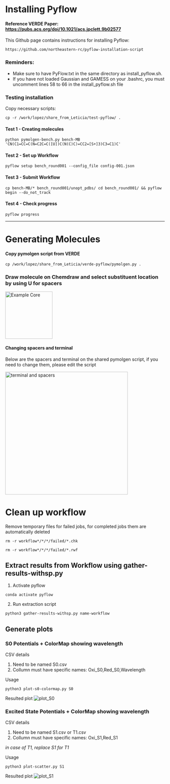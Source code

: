 # Installing Pyflow 

#### Reference VERDE Paper: https://pubs.acs.org/doi/10.1021/acs.jpclett.9b02577
This Github page contains instructions for installing Pyflow: 
```
https://github.com/northeastern-rc/pyflow-installation-script
```

### Reminders:
- Make sure to have PyFlow.txt in the same directory as install_pyflow.sh.
- If you have not loaded Gaussian and GAMESS on your .bashrc, you must uncomment lines 58 to 66 in the install_pyflow.sh file

### Testing installation
Copy necessary scripts:
```
cp -r /work/lopez/share_from_Leticia/test-pyflow/ .
```

#### Test 1 - Creating molecules
```
python pymolgen-bench.py bench-MB 'CN(C1=CC=C(N=C2C=C([U])C(N(C)C)=CC2=[S+]3)C3=C1)C'
```

#### Test 2 - Set up Workflow
```
pyflow setup bench_round001 --config_file config-001.json
```

#### Test 3 - Submit Workflow
```
cp bench-MB/* bench_round001/unopt_pdbs/ cd bench_round001/ && pyflow begin --do_not_track
```

#### Test 4 - Check progress
```
pyflow progress
```
--- 

# Generating Molecules
#### Copy pymolgen script from VERDE
```
cp /work/lopez/share_from_Leticia/verde-pyflow/pymolgen.py .
```

### Draw molecule on Chemdraw and select substituent location by using U for spacers
<img width="149" alt="Example Core" src="https://github.com/Kimpton22/Tutorials-And-Guides/assets/100699955/c88389c5-64fc-41dc-9a27-c6f020c07565">

#### Changing spacers and terminal
Below are the spacers and terminal on the shared pymolgen script, if you need to change them, please edit the script

<img width="387" alt="terminal and spacers" src="https://github.com/Kimpton22/Tutorials-And-Guides/assets/100699955/c6599344-0b81-451d-9aa9-5a2715cfcc70">




# Clean up workflow
Remove temporary files for failed jobs, for completed jobs them are automatically deleted
```
rm -r workflow*/*/*/failed/*.chk
```
```
rm -r workflow*/*/*/failed/*.rwf
```

## Extract results from Workflow using gather-results-withsp.py
1. Activate pyflow
```
conda activate pyflow
```
2. Run extraction script
```
python3 gather-results-withsp.py name-workflow
```

## Generate plots
### S0 Potentials + ColorMap showing wavelength
CSV details
  1. Need to be named S0.csv
  2. Collumn must have specific names: Oxi_S0,Red_S0,Wavelength

Usage
```
python3 plot-s0-colormap.py S0
```

Resulted plot
![plot_S0](https://github.com/adaogomesl/Leticia-LopezLab/assets/100699955/2a48e439-f486-4e13-8054-7ffd50c43fbd)

### Excited State Potentials + ColorMap showing wavelength
CSV details
  1. Need to be named S1.csv or T1.csv
  2. Collumn must have specific names: Oxi_S1,Red_S1
     
_in case of T1, replace S1 for T1_

Usage
```
python3 plot-scatter.py S1
```
Resulted plot
![plot_S1](https://github.com/adaogomesl/Leticia-LopezLab/assets/100699955/91ecc5c8-9702-404a-8524-cc4ce6e13bf2)
